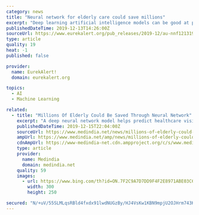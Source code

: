 ```yaml
---
category: news
title: "Neural network for elderly care could save millions"
excerpt: "Deep learning artificial intelligence models can be good at predicting the future given previous ... However, this is the first proof-of-concept that deep neural networks have the potential to significantly improve the accuracy of such models. 'Without a risk adjustment model, healthcare providers whose patients are ill more often than average ..."
publishedDateTime: 2019-12-13T14:26:00Z
sourceUrl: https://www.eurekalert.org/pub_releases/2019-12/au-nnf121319.php
type: article
quality: 19
heat: -1
published: false

provider:
  name: EurekAlert!
  domain: eurekalert.org

topics:
  - AI
  - Machine Learning

related:
  - title: "Millions Of Elderly Could Be Saved Through Neural Network"
    excerpt: "A deep neural network model helps predict healthcare visits by elderly people, with the potential to save millions. If healthcare providers could accurately predict how their services would be used, they could save large sums of money by not having to allocate funds unnecessarily. Deep learning artificial intelligence models can be good at ..."
    publishedDateTime: 2019-12-15T22:04:00Z
    sourceUrl: https://www.medindia.net/news/millions-of-elderly-could-be-saved-through-neural-network-192046-1.htm
    ampUrl: https://www.medindia.net/amp/news/millions-of-elderly-could-be-saved-through-neural-network-192046-1.htm
    cdnAmpUrl: https://www-medindia-net.cdn.ampproject.org/c/s/www.medindia.net/amp/news/millions-of-elderly-could-be-saved-through-neural-network-192046-1.htm
    type: article
    provider:
      name: Medindia
      domain: medindia.net
    quality: 59
    images:
      - url: https://www.bing.com/th?id=ON.7F2C9A7D7DD9F4F2E8971ABE03C65014
        width: 300
        height: 250

secured: "N/+uV/55SLMLqsRBld4fxdx91lwdNUGzBy/HJ4VsKw1KBN9mpjU2OJHrm743KNqnH8cFRmsfmIeBZe6i8Hy0DsxSiWC9oOUJkHcUwvEp22+pc27cX8PAwU50AbcOMAuftDD/QH/5CtehmFnulPXHppIi2403K3dt181jWe88XokykKqEnQp6kR+u+8CqJddQ4b4LzS8gkUycFPiT3ULRfXBvKYhkDkTfHmOmPdT84iW3VyuMORBhEbmsxUlDyCD3JwNtLiSpp42JxJYiezpekQ==;HPJumkaqXIGUHp7w2wRSLA=="
---
```


